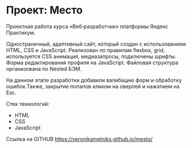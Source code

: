 # Проект: Место
Проектная работа курса «Веб‑разработчик» платформы Яндекс Практикум.


Одностраничный, адаптивный сайт, который создан с использованием HTML, CSS и JavaScript.
Реализован по правилам flexbox, grid, используется CSS анимация, медиазапросы, подключены шрифты. Форма редактирования профиля на JavaScript. Файловая структура организована по Nested БЭМ.

На данном этапе разработки добавили валибацию форм и обработку ошибок.Также, закрытие попапов кликом на оверлей и нажатием на Esc.

Стек технологий:
- HTML
- CSS
- JavaScript

Ссылка на GITHUB
https://veronikamelniks.github.io/mesto/